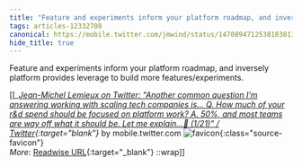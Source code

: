 ```yaml
---
title: "Feature and experiments inform your platform roadmap, and inversely platform ..."
tags: articles-12332708
canonical: https://mobile.twitter.com/jmwind/status/1470894712538103813?s=21
hide_title: true
---
```


Feature and experiments inform your platform roadmap, and inversely platform provides leverage to build more features/experiments.


[[<cite>_[Jean-Michel Lemieux on Twitter: "Another common question I’m answering working with scaling tech companies is… Q. How much of your r&d spend should be focused on platform work? A. 50%, and most teams are way off what it should be. Let me explain…🧵 (1/21)" / Twitter](https://mobile.twitter.com/jmwind/status/1470894712538103813?s=21){:target="_blank"}_</cite> by mobile.twitter.com ![favicon](https://s2.googleusercontent.com/s2/favicons?domain=mobile.twitter.com){:class="source-favicon"}<br>
_More_: [Readwise URL](https://readwise.io/open/259626068){:target="_blank"}
::wrap]]